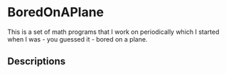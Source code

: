 # BoredOnAPlane
This is a set of math programs that I work on periodically which I started when I was - you guessed it - bored on a plane.
## Descriptions
